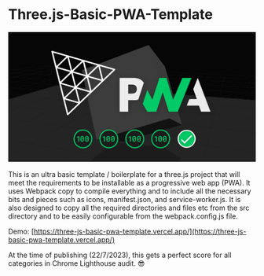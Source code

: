 # Three.js-Basic-PWA-Template

![Three.js PWA Template](https://raw.githubusercontent.com/henryegloff/Three.js-Basic-PWA-Template/main/src/_media/open-graph.jpg)

This is an ultra basic template / boilerplate for a three.js project that will meet the requirements to be installable as a progressive web app (PWA). It uses Webpack copy to compile everything and to include all the necessary bits and pieces such as icons, manifest.json, and service-worker.js. It is also designed to copy all the required directories and files etc from the src directory and to be easily configurable from the webpack.config.js file.

Demo: [https://three-js-basic-pwa-template.vercel.app/](https://three-js-basic-pwa-template.vercel.app/)

At the time of publishing (22/7/2023), this gets a perfect score for all categories in Chrome Lighthouse audit. 😎